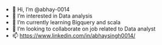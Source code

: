 - 👋 Hi, I’m @abhay-0014
- 👀 I’m interested in Data analysis
- 🌱 I’m currently learning Bigquery and scala
- 💞️ I’m looking to collaborate on job related to Data analyst
- 📫 https://www.linkedin.com/in/abhaysingh0014/


<!---
abhay-0014/abhay-0014 is a ✨ special ✨ repository because its `README.md` (this file) appears on your GitHub profile.
You can click the Preview link to take a look at your changes.
--->
